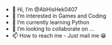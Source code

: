 - 👋 Hi, I’m @AbHisHek0407
- 👀 I’m interested in Games and Coding
- 🌱 I’m currently learning Python 
- 💞️ I’m looking to collaborate on ...
- 📫 How to reach me - Just mail me 😁

<!---
AbHisHek0407/AbHisHek0407 is a ✨ special ✨ repository because its `README.md` (this file) appears on your GitHub profile.
You can click the Preview link to take a look at your changes.
--->
